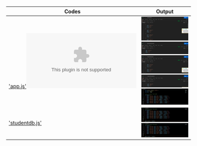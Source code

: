 | Codes | Output |
|-------|--------|
|['app.js'](./Codes/app.js)!['myapp.zip.js'](./Codes/myapp.zip)|![01.png](./Output/01.png)![02.png](./Output/02.png)![03.png](./Output/03.png)![04.png](./Output/04.png)![a.png](./Output/a.png)|
|['studentdb.js'](./Codes/studentdb.js)|![b-1.png](./Output/b-2.png)![b-2.png](./Output/b-2.png)|
